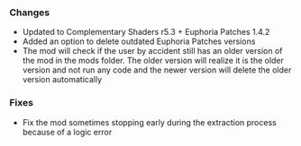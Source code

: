 ### Changes
- Updated to Complementary Shaders r5.3 + Euphoria Patches 1.4.2
- Added an option to delete outdated Euphoria Patches versions
- The mod will check if the user by accident still has an older version of the mod in the mods folder. The older version will realize it is the older version and not run any code and the newer version will delete the older version automatically
### Fixes
- Fix the mod sometimes stopping early during the extraction process because of a logic error